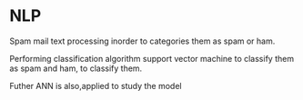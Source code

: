 # NLP

Spam mail text processing inorder to categories them as spam or ham.

Performing classification algorithm support vector machine to classify them as spam and ham, to classify them.

Futher ANN is also,applied to study the model
